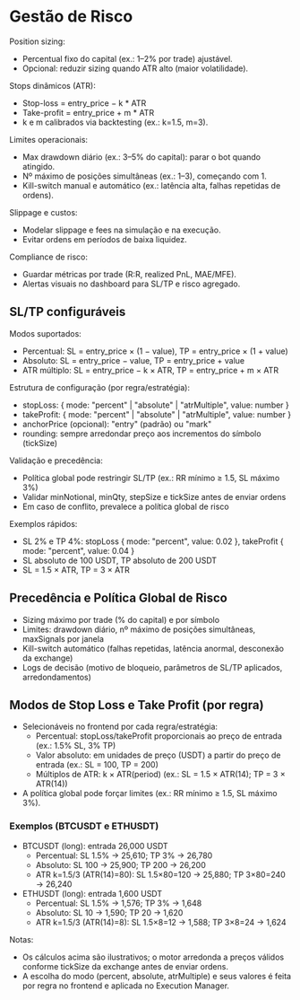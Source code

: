 # Gestão de Risco

Position sizing:
- Percentual fixo do capital (ex.: 1–2% por trade) ajustável.
- Opcional: reduzir sizing quando ATR alto (maior volatilidade).

Stops dinâmicos (ATR):
- Stop-loss = entry_price − k * ATR
- Take-profit = entry_price + m * ATR
- k e m calibrados via backtesting (ex.: k=1.5, m=3).

Limites operacionais:
- Max drawdown diário (ex.: 3–5% do capital): parar o bot quando atingido.
- Nº máximo de posições simultâneas (ex.: 1–3), começando com 1.
- Kill-switch manual e automático (ex.: latência alta, falhas repetidas de ordens).

Slippage e custos:
- Modelar slippage e fees na simulação e na execução.
- Evitar ordens em períodos de baixa liquidez.

Compliance de risco:
- Guardar métricas por trade (R:R, realized PnL, MAE/MFE).
- Alertas visuais no dashboard para SL/TP e risco agregado.

## SL/TP configuráveis

Modos suportados:
- Percentual: SL = entry_price × (1 − value), TP = entry_price × (1 + value)
- Absoluto: SL = entry_price − value, TP = entry_price + value
- ATR múltiplo: SL = entry_price − k × ATR, TP = entry_price + m × ATR

Estrutura de configuração (por regra/estratégia):
- stopLoss: { mode: "percent" | "absolute" | "atrMultiple", value: number }
- takeProfit: { mode: "percent" | "absolute" | "atrMultiple", value: number }
- anchorPrice (opcional): "entry" (padrão) ou "mark"
- rounding: sempre arredondar preço aos incrementos do símbolo (tickSize)

Validação e precedência:
- Política global pode restringir SL/TP (ex.: RR mínimo ≥ 1.5, SL máximo 3%)
- Validar minNotional, minQty, stepSize e tickSize antes de enviar ordens
- Em caso de conflito, prevalece a política global de risco

Exemplos rápidos:
- SL 2% e TP 4%: stopLoss { mode: "percent", value: 0.02 }, takeProfit { mode: "percent", value: 0.04 }
- SL absoluto de 100 USDT, TP absoluto de 200 USDT
- SL = 1.5 × ATR, TP = 3 × ATR

## Precedência e Política Global de Risco

- Sizing máximo por trade (% do capital) e por símbolo
- Limites: drawdown diário, nº máximo de posições simultâneas, maxSignals por janela
- Kill-switch automático (falhas repetidas, latência anormal, desconexão da exchange)
- Logs de decisão (motivo de bloqueio, parâmetros de SL/TP aplicados, arredondamentos)

## Modos de Stop Loss e Take Profit (por regra)

- Selecionáveis no frontend por cada regra/estratégia:
  - Percentual: stopLoss/takeProfit proporcionais ao preço de entrada (ex.: 1.5% SL, 3% TP)
  - Valor absoluto: em unidades de preço (USDT) a partir do preço de entrada (ex.: SL = 100, TP = 200)
  - Múltiplos de ATR: k × ATR(period) (ex.: SL = 1.5 × ATR(14); TP = 3 × ATR(14))
- A política global pode forçar limites (ex.: RR mínimo ≥ 1.5, SL máximo 3%).

### Exemplos (BTCUSDT e ETHUSDT)
- BTCUSDT (long): entrada 26,000 USDT
  - Percentual: SL 1.5% → 25,610; TP 3% → 26,780
  - Absoluto: SL 100 → 25,900; TP 200 → 26,200
  - ATR k=1.5/3 (ATR(14)=80): SL 1.5×80=120 → 25,880; TP 3×80=240 → 26,240
- ETHUSDT (long): entrada 1,600 USDT
  - Percentual: SL 1.5% → 1,576; TP 3% → 1,648
  - Absoluto: SL 10 → 1,590; TP 20 → 1,620
  - ATR k=1.5/3 (ATR(14)=8): SL 1.5×8=12 → 1,588; TP 3×8=24 → 1,624

Notas:
- Os cálculos acima são ilustrativos; o motor arredonda a preços válidos conforme tickSize da exchange antes de enviar ordens.
- A escolha do modo (percent, absolute, atrMultiple) e seus valores é feita por regra no frontend e aplicada no Execution Manager.
